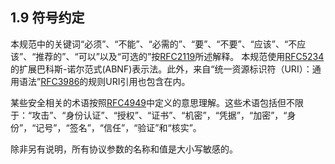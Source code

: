 ## 1.9 符号约定

本规范中的关键词“必须”、“不能”、“必需的”、“要”、“不要”、“应该”、“不应该”、“推荐的”、“可以”以及“可选的”按[RFC2119][RFC2119]所述解释。
本规范使用[RFC5234][RFC5234]的扩展巴科斯-诺尔范式(ABNF)表示法。此外，来自“统一资源标识符（URI）：通用语法”[RFC3986][RFC3986]的规则URI引用也包含在内。

某些安全相关的术语按照[RFC4949][RFC4949]中定义的意思理解。这些术语包括但不限于：“攻击”、“身份认证”、“授权”、“证书”、“机密”，“凭据”，“加密”，“身份”，“记号”，“签名”，“信任”，“验证”和“核实”。

除非另有说明，所有协议参数的名称和值是大小写敏感的。

[RFC2119]: http://tools.ietf.org/html/rfc2119 "Key words for use in RFCs to Indicate Requirement Levels"
[RFC5234]: http://tools.ietf.org/html/rfc5234 "Augmented BNF for Syntax Specifications: ABNF"
[RFC3986]: http://tools.ietf.org/html/rfc3986 "Uniform Resource Identifier (URI): Generic Syntax"
[RFC4949]: http://tools.ietf.org/html/rfc4949 "Internet Security Glossary, Version 2"

